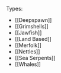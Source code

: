 
Types:
- [[Deepspawn]]
- [[Grimshells]]
- [[Jawfish]]
- [[Land Based]]
- [[Merfolk]]
- [[Nettles]]
- [[Sea Serpents]]
- [[Whales]]